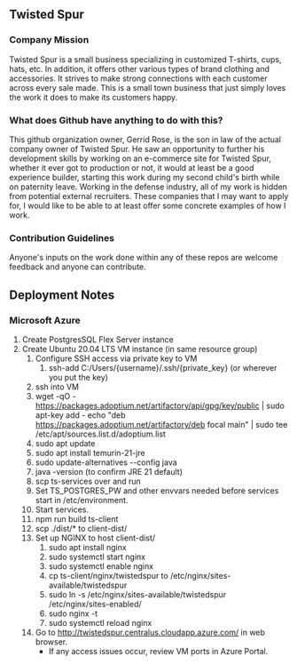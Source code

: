 ## Twisted Spur
### Company Mission
Twisted Spur is a small business specializing in customized T-shirts, cups, hats, etc.  In addition, it offers other various types of brand clothing and accessories.  It strives to make strong connections with each customer across every sale made.  This is a small town business that just simply loves the work it does to make its customers happy.

### What does Github have anything to do with this?
This github organization owner, Gerrid Rose, is the son in law of the actual company owner of Twisted Spur.  He saw an opportunity to further his development skills by working on an e-commerce site for Twisted Spur, whether it ever got to production or not, it would at least be a good experience builder, starting this work during my second child's birth while on paternity leave.  Working in the defense industry, all of my work is hidden from potential external recruiters.  These companies that I may want to apply for, I would like to be able to at least offer some concrete examples of how I work.

### Contribution Guidelines
Anyone's inputs on the work done within any of these repos are welcome feedback and anyone can contribute.

## Deployment Notes
### Microsoft Azure
1. Create PostgresSQL Flex Server instance
2. Create Ubuntu 20.04 LTS VM instance (in same resource group)
    1. Configure SSH access via private key to VM
        1. ssh-add C:/Users/{username}/.ssh/{private_key} (or wherever you put the key)
    2. ssh into VM
    1. wget -qO - https://packages.adoptium.net/artifactory/api/gpg/key/public | sudo apt-key add - echo "deb https://packages.adoptium.net/artifactory/deb focal main" | sudo tee /etc/apt/sources.list.d/adoptium.list
    2. sudo apt update
    3. sudo apt install temurin-21-jre
    4. sudo update-alternatives --config java
    5. java -version (to confirm JRE 21 default)
    6. scp ts-services over and run
    7. Set TS_POSTGRES_PW and other envvars needed before services start in /etc/environment.
    8. Start services.
    7. npm run build ts-client
    8. scp ./dist/* to client-dist/
    9. Set up NGINX to host client-dist/
        1. sudo apt install nginx
        2. sudo systemctl start nginx
        3. sudo systemctl enable nginx
        4. cp ts-client/nginx/twistedspur to /etc/nginx/sites-available/twistedspur
        5. sudo ln -s /etc/nginx/sites-available/twistedspur /etc/nginx/sites-enabled/
        6. sudo nginx -t
        7. sudo systemctl reload nginx
    10. Go to http://twistedspur.centralus.cloudapp.azure.com/ in web browser.
        * If any access issues occur, review VM ports in Azure Portal.
